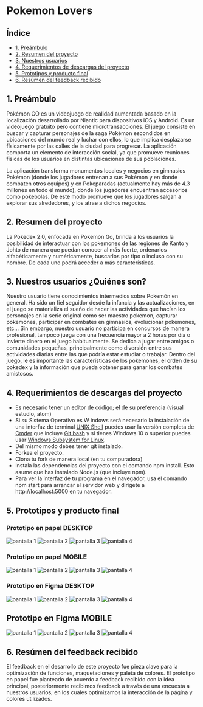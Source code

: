 # Pokemon Lovers

## Índice

* [1. Preámbulo](#1-preámbulo)
* [2. Resumen del proyecto](#2-resumen-del-proyecto)
* [3. Nuestros usuarios](#3-nuestros-usuarios)
* [4. Requerimientos de descargas del proyecto](#4-requerimientos-de-descargas-del-proyecto)
* [5. Prototipos y producto final](#5-prototipos-y-producto-final)
* [6. Resúmen del feedback recibido](#6-resumen-feedback)

## 1. Preámbulo

Pokémon GO es un videojuego de realidad aumentada basado en la localización desarrollado por Niantic​ para dispositivos iOS y Android. Es un videojuego gratuito pero contiene microtransacciones. El juego consiste en buscar y capturar personajes de la saga Pokémon escondidos en ubicaciones del mundo real y luchar con ellos, lo que implica desplazarse físicamente por las calles de la ciudad para progresar. La aplicación comporta un elemento de interacción social, ya que promueve reuniones físicas de los usuarios en distintas ubicaciones de sus poblaciones. 

La aplicación transforma monumentos locales y negocios en gimnasios Pokémon (donde los jugadores entrenan a sus Pokémon y en donde combaten otros equipos) y en Pokeparadas (actualmente hay más de 4.3 millones en todo el mundo), donde los jugadores encuentran accesorios como pokebolas. De este modo promueve que los jugadores salgan a explorar sus alrededores, y los atrae a dichos negocios.

## 2. Resumen del proyecto

La Pokedex 2.0, enfocada en Pokemón Go, brinda a los usuarios la posibilidad de interactuar con los pokemones de las regiones de Kanto y Johto de manera que puedan conocer al más fuerte, ordenarlos alfabéticamente y numéricamente, buscarlos por tipo o incluso con su nombre. De cada uno podrá acceder a más características.

## 3. Nuestros usuarios ¿Quiénes son?

Nuestro usuario tiene conocimientos intermedios sobre Pokemón en general. Ha sido un fiel seguidor desde la infancia y las actualizaciones, en el juego se materializa el sueño de hacer las actividades que hacían los personajes en la serie original como ser maestro pokemon, capturar pokemones, participar en combates en gimnasios, evolucionar pokemones, etc...  Sin embargo, nuestro usuario no participa en concursos de manera profesional, tampoco juega con una frecuencia mayor a 2 horas por día o invierte dinero en el juego habitualmente.
Se dedica a jugar entre amigos o comunidades pequeñas, principalmente como diversión entre sus actividades diarias entre las que podría estar estudiar o trabajar.
Dentro del juego, le es importante las características de los pokemones, el orden de su pokedex y la información que pueda obtener para ganar los combates amistosos.

## 4. Requerimientos de descargas del proyecto

* Es necesario tener un editor de código; el de su preferencia (visual estudio, atom)
* Si su Sistema Operativo es W  indows será necesario la instalación de una interfaz de terminal [UNIX Shell](https://github.com/Laboratoria/bootcamp/tree/master/topics/shell) puedes usar la versión completa de [Cmder](https://cmder.net/)
  que incluye [Git bash](https://git-scm.com/download/win) y si tienes Windows 10
  o superior puedes usar [Windows Subsystem for Linux](https://docs.microsoft.com/en-us/windows/wsl/install-win10).
* Del mismo modo debes tener git instalado.
* Forkea el proyecto.
* Clona tu fork de manera local (en tu compuradora)
* Instala las dependencias del proyecto con el comando npm install. Esto asume que has instalado Node.js (que incluye npm).
* Para ver la interfaz de tu programa en el navegador, usa el comando npm start para arrancar el servidor web y dirígete a http://localhost:5000 en tu navegador.

## 5. Prototipos y producto final

### Prototipo en papel DESKTOP
![pantalla 1](prototipos/pantalla1-desktop.jpeg)
![pantalla 2](prototipos/pantalla2-desktop.jpeg)
![pantalla 3](prototipos/pantalla3-desktop.jpeg)
![pantalla 4](prototipos/pantalla4-desktop.jpeg)

### Prototipo en papel MOBILE
![pantalla 1](prototipos/pantalla1-mobile.jpeg)
![pantalla 2](prototipos/pantalla2-mobile.jpeg)
![pantalla 3](prototipos/pantalla3-mobile.jpeg)
![pantalla 4](prototipos/pantalla4-mobile.jpeg)

### Prototipo en Figma DESKTOP
![pantalla 1](prototipos/pantalla1-desktop.png)
![pantalla 2](prototipos/pantalla2-desktop.png)
![pantalla 3](prototipos/pantalla3-desktop.png)
![pantalla 4](prototipos/pantalla4-desktop.png)

## Prototipo en Figma MOBILE
![pantalla 1](prototipos/pantalla1-mobile.png)
![pantalla 2](prototipos/pantalla2-mobile.png)
![pantalla 3](prototipos/pantalla3-mobile.png)
![pantalla 4](prototipos/pantalla4-mobile.png)

## 6. Resúmen del feedback recibido 

El feedback en el desarrollo de este proyecto fue pieza clave para la optimización de funciones, maquetaciones y paleta de colores. El prototipo en papel fue planteado de acuerdo a feedback recibido con la idea principal, posteriormente recibimos feedback a través de una encuesta a nuestros usuarios; en los cuales optimizamos la interacción de la página y colores utilizados.

